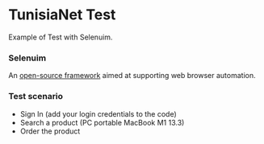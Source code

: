 ﻿# TunisiaNet Test
 Example of Test with Selenuim.
 
 ### Selenuim
 An [open-source framework](https://www.selenium.dev/) aimed at supporting web browser automation.
 
 ### Test scenario
 * Sign In (add your login credentials to the code)
 * Search a product (PC portable MacBook M1 13.3)
 * Order the product
 
